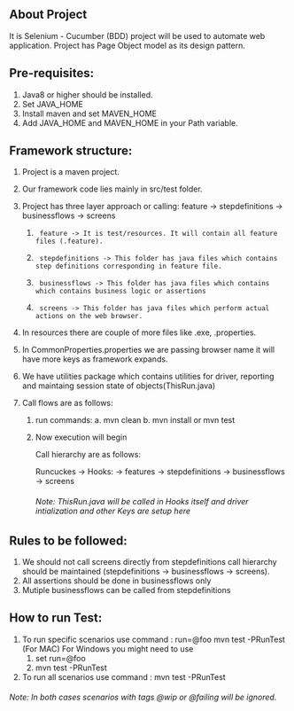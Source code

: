 
##  About Project

It is Selenium - Cucumber (BDD) project will be used to automate web application.
Project has Page Object model as its design pattern.


## Pre-requisites:

1. Java8 or higher should be installed.
2. Set JAVA_HOME
3. Install maven and set MAVEN_HOME
4. Add JAVA_HOME and MAVEN_HOME in your Path variable.

## Framework structure:

1. Project is a maven project.
2. Our framework code lies mainly in src/test folder.
3. Project has three layer approach or calling:
    feature -> stepdefinitions -> businessflows -> screens

    1.      feature -> It is test/resources. It will contain all feature files (.feature).
    2.      stepdefinitions -> This folder has java files which contains step definitions corresponding in feature file.
    3.      businessflows -> This folder has java files which contains which contains business logic or assertions
    4.      screens -> This folder has java files which perform actual actions on the web browser.

4. In resources there are couple of more files like .exe, .properties.
5. In CommonProperties.properties we are passing browser name it will have more keys as framework expands.
6. We have utilities package which contains utilities for driver, reporting and maintaing session state of objects(ThisRun.java)
7. Call flows are as follows:
    1. run commands:
        a. mvn clean
        b. mvn install or mvn test
    2. Now execution will begin

        Call hierarchy are as follows:

        Runcuckes ->  Hooks:  -> features ->  stepdefinitions -> businessflows ->  screens

        ######  Note: ThisRun.java will be called in Hooks itself and driver intialization and other Keys are setup here

 ##  Rules to be followed:

 1. We should not call screens directly from stepdefinitions call hierarchy should be maintained (stepdefinitions -> businessflows -> screens).
 2. All assertions should be done in businessflows only
 3. Mutiple businessflows can be called from stepdefinitions

 ##  How to run Test:

 1. To run specific scenarios use command : run=@foo mvn test -PRunTest (For MAC)
    For Windows you might need to use
    1. set run=@foo
    2. mvn test -PRunTest
 2. To run all scenarios use command : mvn test -PRunTest

 ######  Note: In both cases scenarios with tags @wip or @failing will be ignored.
